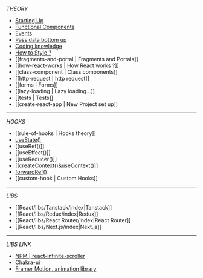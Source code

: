 _THEORY_

- [Starting Up](entry-point.md)
- [Functional Components](components.md)
- [Events](events.md)
- [Pass data bottom up](pass-data-bottom-up.md)
- [Coding knowledge](coding-knowledge.md)
- [How to Style ?](style.md)
- [[fragments-and-portal | Fragments and Portals]]
- [[how-react-works | How React works ?]]
- [[class-component | Class components]]
- [[http-request | http request]]
- [[forms | Forms]]
- [[lazy-loading | Lazy loading...]]
- [[tests | Tests]]
- [[create-react-app | New Project set up]]

---

_HOOKS_

- [[rule-of-hooks | Hooks theory]]
- [useState()](<useState().md>)
- [[useRef()]]
- [[useEffect()]]
- [[useReducer()]]
- [[createContext()&useContext()]]
- [forwardRef()](https://react.dev/reference/react/forwardRef)
- [[custom-hook | Custom Hooks]]

---

_LIBS_

- [[React/libs/Tanstack/index|Tanstack]]
- [[React/libs/Redux/index|Redux]]
- [[React/libs/React Router/index|React Router]]
- [[React/libs/Next.js/index|Next.js]]

---

_LIBS LINK_

- [NPM | react-infinite-scroller](https://www.npmjs.com/package/react-infinite-scroller)
- [Chakra-ui](https://chakra-ui.com/getting-started)
- [Framer Motion, animation library](https://www.framer.com/motion/)
